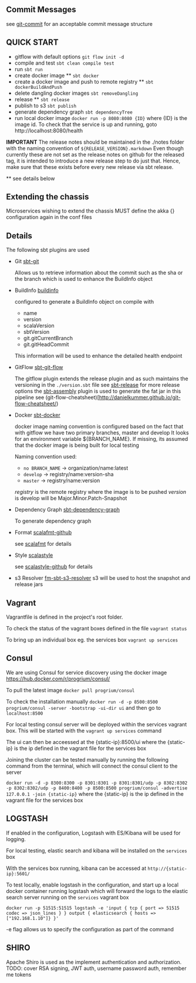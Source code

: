 ## Commit Messages

see [git-commit](https://chris.beams.io/posts/git-commit/) for an acceptable commit message structure


## QUICK START

- gitflow with default options
`git flow init -d` 
- compile and test
`sbt clean compile test`
- run
`sbt run`
- create docker image **
`sbt docker`
- create a docker image and push to remote registry **
`sbt dockerBuildAndPush`
- delete dangling docker images
`sbt removeDangling`
- release **
`sbt release`
- publish to s3
`sbt publish`
- generate dependency graph
`sbt dependencyTree`
- run local docker image
`docker run -p 8080:8080 {ID}` where {ID} is the image id. To check that the service is up and running, goto http://localhost:8080/health

**IMPORTANT**
The release notes should be maintained in the ./notes folder with the naming convention of `${RELEASE_VERSION}.markdown`
Even though currently these are not set as the release notes on github for the released tag, it is intended to introduce a new release step to do just that. 
Hence, make sure that these exists before every new release via sbt release.

** see details below

## Extending the chassis
Microservices wishing to extend the chassis MUST define the akka {} configuration again in the conf files

## Details

The following sbt plugins are used 

- Git [sbt-git](https://github.com/sbt/sbt-git)

    Allows us to retrieve information about the commit such as the sha or the branch which is used to enhance the BuildInfo object

- BuildInfo [buildinfo](https://github.com/sbt/sbt-buildinfo)

    configured to generate a BuildInfo object on compile with
     - name
     - version
     - scalaVersion
     - sbtVersion
     - git.gitCurrentBranch
     - git.gitHeadCommit

    This information will be used to enhance the detailed health endpoint

- GitFlow [sbt-git-flow](https://github.com/ServiceRocket/sbt-git-flow)
    
    The gitflow plugin extends the release plugin and as such maintains the versioning in the `./version.sbt` file
    see [sbt-release](https://github.com/sbt/sbt-release) for more release options
    the [sbt-assembly](https://github.com/sbt/sbt-assembly) plugin is used to generate the fat jar in this pipeline
    see (git-flow-cheatsheet)[http://danielkummer.github.io/git-flow-cheatsheet/)

- Docker [sbt-docker](https://github.com/marcuslonnberg/sbt-docker)
    
    docker image naming convention is configured based on the fact that with gitflow we have two primary branches, master and develop
    It looks for an environment variable ${BRANCH_NAME}. If missing, its assumed that the docker image is being built for local testing

    Naming convention used: 
    - `no BRANCH_NAME` -> organization/name:latest
    - `develop` -> registry/name:version-sha
    - `master` -> registry/name:version
    
    *registry* is the remote registry where the image is to be pushed
    *version* is develop will be Major.Minor.Patch-Snapshot

- Dependency Graph [sbt-dependency-graph](https://github.com/jrudolph/sbt-dependency-graph)
    
    To generate dependency graph
    
- Format [scalafmt-github](https://github.com/scalameta/scalafmt)    

    see [scalafmt](http://scalameta.org/scalafmt/) for details

- Style [scalastyle](https://github.com/scalastyle)
    
    see [scalastyle-github](http://www.scalastyle.org/) for details

- s3 Resolver [fm-sbt-s3-resolver](https://github.com/frugalmechanic/fm-sbt-s3-resolver)
    s3 will be used to host the snapshot and release jars
    
## Vagrant
Vagrantfile is defined in the project's root folder.

To check the status of the vagrant boxes defined in the file `vagrant status`

To bring up an individual box eg. the services box `vagrant up services`

## Consul
We are using Consul for service discovery using the docker image https://hub.docker.com/r/progrium/consul/

To pull the latest image `docker pull progrium/consul`

To check the installation manually `docker run -d -p 8500:8500 progrium/consul -server -bootstrap -ui-dir ui` and then go to `localhost:8500`

For local testing consul server will be deployed within the services vagrant box. This will be started with the `vagrant up services` command

The ui can then be acceessed at the {static-ip}:8500/ui where the {static-ip} is the ip defined in the vagrant file for the services box

Joining the cluster can be tested manually by running the following command from the terminal, which will connect the consul client to the server

`docker run -d -p 8300:8300 -p 8301:8301 -p 8301:8301/udp -p 8302:8302 -p 8302:8302/udp -p 8400:8400 -p 8500:8500 progrium/consul -advertise 127.0.0.1 -join {static-ip}` 
where the {static-ip} is the ip defined in the vagrant file for the services box


## LOGSTASH
If enabled in the configuration, Logstash with ES/Kibana will be used for logging.

For local testing, elastic search and kibana will be installed on the `services` box

With the services box running, kibana can be accessed at `http://{static-ip}:5601/`

To test locally, enable logstash in the configuration, and start up a local docker container running logstash which will 
forward the logs to the elastic search server running on the `services` vagrant box

`docker run -p 51515:51515 logstash -e 'input { tcp { port => 51515 codec => json_lines } } output { elasticsearch { hosts => ["192.168.1.10"]} }'`

-e flag allows us to specify the configuration as part of the command

## SHIRO
Apache Shiro is used as the implement authentication and authorization.
TODO: cover RSA signing, JWT auth, username password auth, remember me tokens